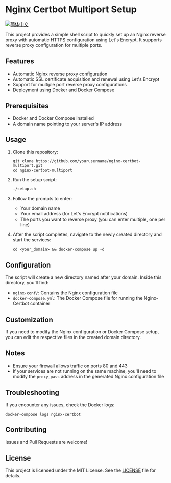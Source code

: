 # Nginx Certbot Multiport Setup
[![简体中文](https://img.shields.io/badge/语言-简体中文-red.svg)](README_ZH.md)

This project provides a simple shell script to quickly set up an Nginx reverse proxy with automatic HTTPS configuration using Let's Encrypt. It supports reverse proxy configuration for multiple ports.

## Features

- Automatic Nginx reverse proxy configuration
- Automatic SSL certificate acquisition and renewal using Let's Encrypt
- Support for multiple port reverse proxy configurations
- Deployment using Docker and Docker Compose

## Prerequisites

- Docker and Docker Compose installed
- A domain name pointing to your server's IP address

## Usage

1. Clone this repository:
   ```
   git clone https://github.com/yourusername/nginx-certbot-multiport.git
   cd nginx-certbot-multiport
   ```

2. Run the setup script:
   ```
   ./setup.sh
   ```

3. Follow the prompts to enter:
   - Your domain name
   - Your email address (for Let's Encrypt notifications)
   - The ports you want to reverse proxy (you can enter multiple, one per line)

4. After the script completes, navigate to the newly created directory and start the services:
   ```
   cd <your_domain> && docker-compose up -d
   ```

## Configuration

The script will create a new directory named after your domain. Inside this directory, you'll find:

- `nginx-conf/`: Contains the Nginx configuration file
- `docker-compose.yml`: The Docker Compose file for running the Nginx-Certbot container

## Customization

If you need to modify the Nginx configuration or Docker Compose setup, you can edit the respective files in the created domain directory.

## Notes

- Ensure your firewall allows traffic on ports 80 and 443
- If your services are not running on the same machine, you'll need to modify the `proxy_pass` address in the generated Nginx configuration file

## Troubleshooting

If you encounter any issues, check the Docker logs:
```
docker-compose logs nginx-certbot
```

## Contributing

Issues and Pull Requests are welcome!

## License

This project is licensed under the MIT License. See the [LICENSE](LICENSE) file for details.
